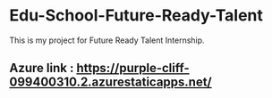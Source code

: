 # Edu-School-Future-Ready-Talent
This is my project for Future Ready Talent Internship.

## Azure link : https://purple-cliff-099400310.2.azurestaticapps.net/
